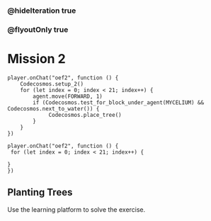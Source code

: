 ### @hideIteration true
### @flyoutOnly true
# Mission 2
```blocks
player.onChat("oef2", function () {
    Codecosmos.setup_2()
    for (let index = 0; index < 21; index++) {
        agent.move(FORWARD, 1)
        if (Codecosmos.test_for_block_under_agent(MYCELIUM) && Codecosmos.next_to_water()) {
             Codecosmos.place_tree()
        }
    }
})
```

```template
player.onChat("oef2", function () {
 for (let index = 0; index < 21; index++) {
      
}
})
```

## Planting Trees

Use the learning platform to solve the exercise.
